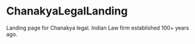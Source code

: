 # ChanakyaLegalLanding
Landing page for Chanakya legal. Indian Law firm established 100+ years ago.
